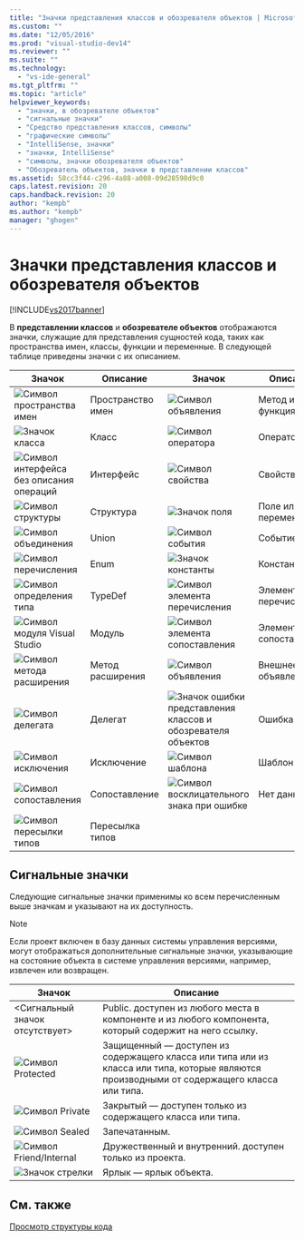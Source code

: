 ```yaml
---
title: "Значки представления классов и обозревателя объектов | Microsoft Docs"
ms.custom: ""
ms.date: "12/05/2016"
ms.prod: "visual-studio-dev14"
ms.reviewer: ""
ms.suite: ""
ms.technology: 
  - "vs-ide-general"
ms.tgt_pltfrm: ""
ms.topic: "article"
helpviewer_keywords: 
  - "значки, в обозревателе объектов"
  - "сигнальные значки"
  - "Средство представления классов, символы"
  - "графические символы"
  - "IntelliSense, значки"
  - "значки, IntelliSense"
  - "символы, значки обозревателя объектов"
  - "Обозреватель объектов, значки в представлении классов"
ms.assetid: 58cc3f44-c296-4a88-a008-09d28598d9c0
caps.latest.revision: 20
caps.handback.revision: 20
author: "kempb"
ms.author: "kempb"
manager: "ghogen"
---
```

# Значки представления классов и обозревателя объектов
[!INCLUDE[vs2017banner](../code-quality/includes/vs2017banner.md)]

В **представлении классов** и **обозревателе объектов** отображаются значки, служащие для представления сущностей кода, таких как пространства имен, классы, функции и переменные.  В следующей таблице приведены значки с их описанием.  
  
|Значок|Описание|Значок|Описание|  
|------------|--------------|------------|--------------|  
|![Символ пространства имен](../ide/media/vxnamespace_icon.gif "vxNamespace\_Icon")|Пространство имен|![Символ объявления](../ide/media/vxmethod_icon.png "vxMethod\_Icon")|Метод или функция|  
|![Значок класса](../ide/media/vxclass_icon.png "vxClass\_Icon")|Класс|![Символ оператора](../ide/media/vxoperator_icon.png "vxOperator\_Icon")|Оператор|  
|![Символ интерфейса без описания операций](../ide/media/vxinterface_icon.png "vxInterface\_Icon")|Интерфейс|![Символ свойства](../ide/media/vxproperty_icon.png "vxProperty\_Icon")|Свойство.|  
|![Символ структуры](../ide/media/vxstruct_icon.png "vxStruct\_Icon")|Структура|![Значок поля](../ide/media/vxfield_icon.png "vxField\_Icon")|Поле или переменная|  
|![Символ объединения](../ide/media/vxunion_icon.png "vxUnion\_Icon")|Union|![Символ события](../ide/media/vxevent_icon.png "vxEvent\_Icon")|Событие|  
|![Символ перечисления](../ide/media/vxenum_icon.png "vxEnum\_Icon")|Enum|![Значок константы](../ide/media/vxconstant_icon.png "vxConstant\_Icon")|Константа|  
|![Символ определения типа](../ide/media/vxtypedef_icon.png "vxTypeDef\_Icon")|TypeDef|![Символ элемента перечисления](../ide/media/vxenumitem_icon.png "vxEnumItem\_Icon")|Элемент перечисления|  
|![Символ модуля Visual Studio](../ide/media/vxmodule_icon.gif "vxModule\_Icon")|Модуль|![Символ элемента сопоставления](../ide/media/vxmapitem_icon.png "vxMapItem\_Icon")|Элемент сопоставления|  
|![Символ метода расширения](../ide/media/extensionmethod.png "ExtensionMethod")|Метод расширения|![Символ объявления](../ide/media/vxmethod_icon.png "vxMethod\_Icon")|Внешнее объявление|  
|![Символ делегата](../ide/media/vxdelegate_icon.png "vxDelegate\_Icon")|Делегат|![Значок ошибки представления классов и обозревателя объектов](../ide/media/erroricon.png "ErrorIcon")|Ошибка|  
|![Символ исключения](../ide/media/vxexception_icon.png "vxException\_Icon")|Исключение|![Символ шаблона](../ide/media/vxtemplate_icon.png "vxTemplate\_Icon")|Шаблон|  
|![Символ сопоставления](../ide/media/vxmap_icon.png "vxMap\_Icon")|Сопоставление|![Символ восклицательного знака при ошибке](../ide/media/vxerror_icon.png "vxError\_Icon")|Нет данных|  
|![Символ пересылки типов](../ide/media/ob_type_forward.png "ob\_type\_forward")|Пересылка типов|||  
  
## Сигнальные значки  
 Следующие сигнальные значки применимы ко всем перечисленным выше значкам и указывают на их доступность.  
  
> [!NOTE]
>  Если проект включен в базу данных системы управления версиями, могут отображаться дополнительные сигнальные значки, указывающие на состояние объекта в системе управления версиями, например, извлечен или возвращен.  
  
|Значок|Описание|  
|------------|--------------|  
|\<Сигнальный значок отсутствует\>|Public.  доступен из любого места в компоненте и из любого компонента, который содержит на него ссылку.|  
|![Символ Protected](../ide/media/vxsignal_icon_key.png "vxSignal\_Icon\_Key")|Защищенный —  доступен из содержащего класса или типа или из класса или типа, которые являются производными от содержащего класса или типа.|  
|![Символ Private](../ide/media/vxsignal_icon_lock.png "vxSignal\_Icon\_Lock")|Закрытый —  доступен только из содержащего класса или типа.|  
|![Символ Sealed](../ide/media/vxsignal_icon_envelope.png "vxSignal\_Icon\_Envelope")|Запечатанным.|  
|![Символ Friend&#47;Internal](../ide/media/vxsignal_icon_diamond.png "vxSignal\_Icon\_Diamond")|Дружественный и внутренний.  доступен только из проекта.|  
|![Значок стрелки](../ide/media/vxsignal_icon_arrow.gif "vxSignal\_Icon\_Arrow")|Ярлык —  ярлык объекта.|  
  
## См. также  
 [Просмотр структуры кода](../ide/viewing-the-structure-of-code.md)